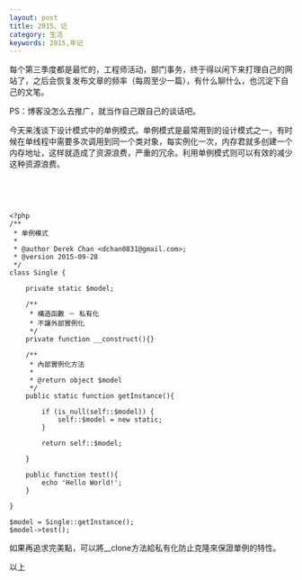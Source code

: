 ```yaml
---
layout: post
title: 2015、记
category: 生活
keywords: 2015,年记
---
```


每个第三季度都是最忙的，工程师活动，部门事务，终于得以闲下来打理自己的网站了，之后会恢复发布文章的频率（每周至少一篇），有什么聊什么，也沉淀下自己的文笔。

PS：博客没怎么去推广，就当作自己跟自己的谈话吧。

今天来浅谈下设计模式中的单例模式。单例模式是最常用到的设计模式之一，有时候在单线程中需要多次调用到同一个类对象，每实例化一次，内存君就多创建一个内存地址，这样就造成了资源浪费，严重的冗余。利用单例模式则可以有效的减少这种资源浪费。

&nbsp;

&nbsp;


    <?php 
    /**
     * 单例模式
     *
     * @author Derek Chan <dchan0831@gmail.com>;
     * @version 2015-09-28
     */
    class Single {

        private static $model;

        /**
         * 構造函數 － 私有化
         * 不讓外部實例化
         */
        private function __construct(){}

        /**
         * 內部實例化方法
         *
         * @return object $model
         */
        public static function getInstance(){

            if (is_null(self::$model)) {
                self::$model = new static;
            }

            return self::$model;

        }

        public function test(){
            echo 'Hello World!';
        }

    }

    $model = Single::getInstance();
    $model->test();

如果再追求完美點，可以將__clone方法給私有化防止克隆來保證單例的特性。

以上